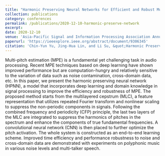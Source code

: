 ```yaml
---
title: "Harmonic Preserving Neural Networks for Efficient and Robust Multipitch Estimation"
collection: publications
category: conferences
permalink: /publications/2020-12-10-harmonic-preserve-network
excerpt:
date: 2020-12-10
venue: 'Asia-Pacific Signal and Information Processing Association Annual Summit and Conference (APSIPA ASC)'
paperurl: 'https://ieeexplore.ieee.org/abstract/document/9306345'
citation: 'Chin-Yun Yu, Jing-Hua Lin, and Li Su, &quot;Harmonic Preserving Neural Networks for Efficient and Robust Multipitch Estimation&quot;, <i>Asia-Pacific Signal and Information Processing Association Annual Summit and Conference</i>, December 2020.'
---
```

Multi-pitch estimation (MPE) is a fundamental yet challenging task in audio processing. Recent MPE techniques based on deep learning have shown improved performance but are computation-hungry and relatively sensitive to the variation of data such as noise contamination, cross-domain data, etc. In this paper, we present the harmonic preserving neural network (HPNN), a model that incorporates deep learning and domain knowledge in signal processing to improve the efficiency and robustness of MPE. The proposed method starts from the multilayered cepstrum (MLC), a feature representation that utilizes repeated Fourier transform and nonlinear scaling to suppress the non-periodic components in signals. Following the combined frequency and periodicity (CFP) principle, the last two layers of the MLC are integrated to suppress the harmonics of pitches in the spectrum and enhance the components of true fundamental frequencies. A convolutional neural network (CNN) is then placed to further optimize the pitch activation. The whole system is constructed as an end-to-end learning scheme. Improved time efficiency and performance robustness to noise and cross-domain data are demonstrated with experiments on polyphonic music in various noise levels and multi-talker speech.